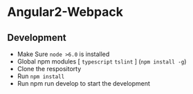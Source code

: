 # Angular2-Webpack

Development
---
- Make Sure `node >6.0` is installed
- Global npm modules [ `typescript`  `tslint` ] (`npm install -g`)
- Clone the respositorty
- Run `npm install`
- Run npm run develop to start the development